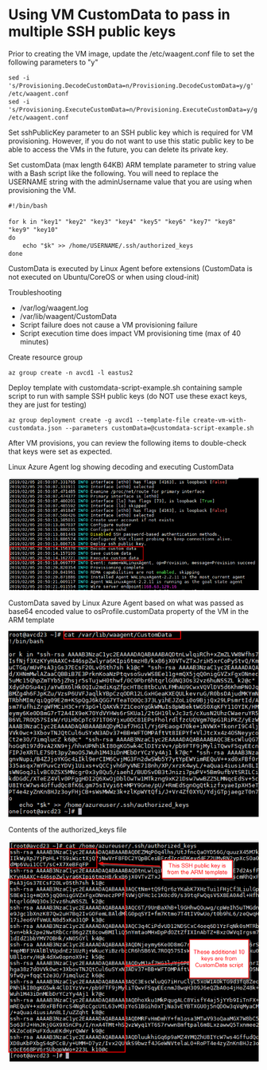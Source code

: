 # Using VM CustomData to pass in multiple SSH public keys

Prior to creating the VM image, update the /etc/waagent.conf file to set the following parameters to "y"
```
sed -i 's/Provisioning.DecodeCustomData=n/Provisioning.DecodeCustomData=y/g' /etc/waagent.conf
sed -i 's/Provisioning.ExecuteCustomData=n/Provisioning.ExecuteCustomData=y/g' /etc/waagent.conf
```

Set sshPublicKey parameter to an SSH public key which is required for VM provisioning. However, if you do not want to use this static public key to be able to access the VMs in the future, you can delete its private key.

Set customData (max length 64KB) ARM template parameter to string value with a Bash script like the following. You will need to replace the USERNAME string with the adminUsername value that you are using when provisioning the VM. 
```
#!/bin/bash

for k in "key1" "key2" "key3" "key4" "key5" "key6" "key7" "key8" "key9" "key10"
do
    echo "$k" >> /home/USERNAME/.ssh/authorized_keys
done
```

CustomData is executed by Linux Agent before extensions (CustomData is not executed on Ubuntu/CoreOS or when using cloud-init)

Troubleshooting
* /var/log/waagent.log
* /var/lib/waagent/CustomData
* Script failure does not cause a VM provisioning failure
* Script execution time does impact VM provisioning time (max of 40 minutes)

Create resource group
```
az group create -n avcd1 -l eastus2
```

Deploy template with customdata-script-example.sh containing sample script to run with sample SSH public keys (do NOT use these exact keys, they are just for testing)
```
az group deployment create -g avcd1 --template-file create-vm-with-customdata.json --parameters customData=@customdata-script-example.sh
```

After VM provisions, you can review the following items to double-check that keys were set as expected.

Linux Azure Agent log showing decoding and executing CustomData

![waagent log screenshot](images/waagent-log.png)

CustomData saved by Linux Azure Agent based on what was passed as base64 encoded value to osProfile.customData property of the VM in the ARM template

![waagent log screenshot](images/waagent-customdata.png)

Contents of the authorized_keys file

![authorizedkeys screenshot](images/authorized_keys.png)